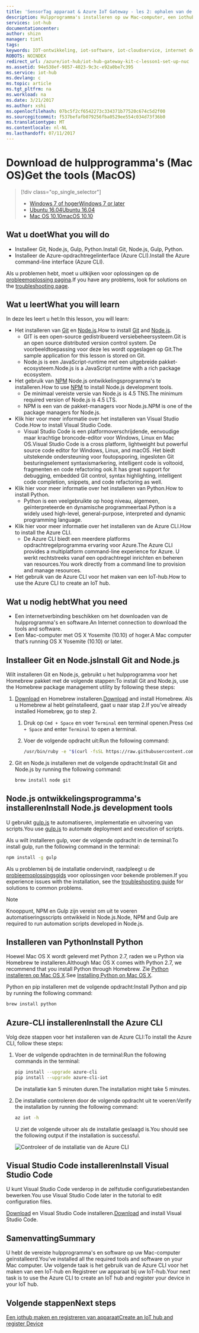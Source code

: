```yaml
---
title: 'SensorTag apparaat & Azure IoT Gateway - les 2: ophalen van de hulpprogramma''s (Mac OS) | Microsoft Docs'
description: Hulpprogramma's installeren op uw Mac-computer, een iothub maken en uw apparaat registreren in de IoT-hub.
services: iot-hub
documentationcenter: 
author: shizn
manager: timtl
tags: 
keywords: IOT-ontwikkeling, iot-software, iot-cloudservice, internet der dingen software, azure cli, install python mac, installeer git op mac gulp uitvoert, installatie knooppunt js mac
ROBOTS: NOINDEX
redirect_url: /azure/iot-hub/iot-hub-gateway-kit-c-lesson1-set-up-nuc
ms.assetid: 94e538ef-9857-4023-9c3c-e92a0be7c395
ms.service: iot-hub
ms.devlang: c
ms.topic: article
ms.tgt_pltfrm: na
ms.workload: na
ms.date: 3/21/2017
ms.author: xshi
ms.openlocfilehash: 07bc5f2cf6542273c334371b77520c674c5d2f00
ms.sourcegitcommit: f537befafb079256fba0529ee554c034d73f36b0
ms.translationtype: MT
ms.contentlocale: nl-NL
ms.lasthandoff: 07/11/2017
---
```

# <a name="get-the-tools-macos"></a><span data-ttu-id="cadd3-104">Download de hulpprogramma's (Mac OS)</span><span class="sxs-lookup"><span data-stu-id="cadd3-104">Get the tools (MacOS)</span></span>
> [!div class="op_single_selector"]
> * [<span data-ttu-id="cadd3-105">Windows 7 of hoger</span><span class="sxs-lookup"><span data-stu-id="cadd3-105">Windows 7 or later</span></span>](iot-hub-gateway-kit-c-lesson2-get-the-tools-win32.md)
> * [<span data-ttu-id="cadd3-106">Ubuntu 16.04</span><span class="sxs-lookup"><span data-stu-id="cadd3-106">Ubuntu 16.04</span></span>](iot-hub-gateway-kit-c-lesson2-get-the-tools-ubuntu.md)
> * [<span data-ttu-id="cadd3-107">Mac OS 10.10</span><span class="sxs-lookup"><span data-stu-id="cadd3-107">macOS 10.10</span></span>](iot-hub-gateway-kit-c-lesson2-get-the-tools-mac.md)

## <a name="what-you-will-do"></a><span data-ttu-id="cadd3-108">Wat u doet</span><span class="sxs-lookup"><span data-stu-id="cadd3-108">What you will do</span></span>

- <span data-ttu-id="cadd3-109">Installeer Git, Node.js, Gulp, Python.</span><span class="sxs-lookup"><span data-stu-id="cadd3-109">Install Git, Node.js, Gulp, Python.</span></span>
- <span data-ttu-id="cadd3-110">Installeer de Azure-opdrachtregelinterface (Azure CLI).</span><span class="sxs-lookup"><span data-stu-id="cadd3-110">Install the Azure command-line interface (Azure CLI).</span></span> 

<span data-ttu-id="cadd3-111">Als u problemen hebt, moet u uitkijken voor oplossingen op de [probleemoplossing pagina](iot-hub-gateway-kit-c-troubleshooting.md).</span><span class="sxs-lookup"><span data-stu-id="cadd3-111">If you have any problems, look for solutions on the [troubleshooting page](iot-hub-gateway-kit-c-troubleshooting.md).</span></span>

## <a name="what-you-will-learn"></a><span data-ttu-id="cadd3-112">Wat u leert</span><span class="sxs-lookup"><span data-stu-id="cadd3-112">What you will learn</span></span>

<span data-ttu-id="cadd3-113">In deze les leert u het:</span><span class="sxs-lookup"><span data-stu-id="cadd3-113">In this lesson, you will learn:</span></span>

- <span data-ttu-id="cadd3-114">Het installeren van [Git](https://git-scm.com/) en [Node.js](https://nodejs.org/en/).</span><span class="sxs-lookup"><span data-stu-id="cadd3-114">How to install [Git](https://git-scm.com/) and [Node.js](https://nodejs.org/en/).</span></span>
  - <span data-ttu-id="cadd3-115">GIT is een open-source gedistribueerd versiebeheersysteem.</span><span class="sxs-lookup"><span data-stu-id="cadd3-115">Git is an open source distributed version control system.</span></span> <span data-ttu-id="cadd3-116">De voorbeeldtoepassing voor deze les wordt opgeslagen op Git.</span><span class="sxs-lookup"><span data-stu-id="cadd3-116">The sample application for this lesson is stored on Git.</span></span>
  - <span data-ttu-id="cadd3-117">Node.js is een JavaScript-runtime met een uitgebreide pakket-ecosysteem.</span><span class="sxs-lookup"><span data-stu-id="cadd3-117">Node.js is a JavaScript runtime with a rich package ecosystem.</span></span>
- <span data-ttu-id="cadd3-118">Het gebruik van [NPM](https://www.npmjs.com/) Node.js ontwikkelingsprogramma's te installeren.</span><span class="sxs-lookup"><span data-stu-id="cadd3-118">How to use [NPM](https://www.npmjs.com/) to install Node.js development tools.</span></span>
  - <span data-ttu-id="cadd3-119">De minimaal vereiste versie van Node.js is 4.5 TNS.</span><span class="sxs-lookup"><span data-stu-id="cadd3-119">The minimum required version of Node.js is 4.5 LTS.</span></span>
  - <span data-ttu-id="cadd3-120">NPM is een van de pakket-managers voor Node.js.</span><span class="sxs-lookup"><span data-stu-id="cadd3-120">NPM is one of the package managers for Node.js.</span></span>
- <span data-ttu-id="cadd3-121">Klik hier voor meer informatie over het installeren van Visual Studio Code.</span><span class="sxs-lookup"><span data-stu-id="cadd3-121">How to install Visual Studio Code.</span></span>
  - <span data-ttu-id="cadd3-122">Visual Studio Code is een platformoverschrijdende, eenvoudige maar krachtige broncode-editor voor Windows, Linux en Mac OS.</span><span class="sxs-lookup"><span data-stu-id="cadd3-122">Visual Studio Code is a cross platform, lightweight but powerful source code editor for Windows, Linux, and macOS.</span></span> <span data-ttu-id="cadd3-123">Het biedt uitstekende ondersteuning voor foutopsporing, ingesloten Git besturingselement syntaxismarkering, intelligent code is voltooid, fragmenten en code refactoring ook.</span><span class="sxs-lookup"><span data-stu-id="cadd3-123">It has great support for debugging, embedded Git control, syntax highlighting, intelligent code completion, snippets, and code refactoring as well.</span></span>
- <span data-ttu-id="cadd3-124">Klik hier voor meer informatie over het installeren van Python.</span><span class="sxs-lookup"><span data-stu-id="cadd3-124">How to install Python.</span></span>
  - <span data-ttu-id="cadd3-125">Python is een veelgebruikte op hoog niveau, algemeen, geïnterpreteerde en dynamische programmeertaal.</span><span class="sxs-lookup"><span data-stu-id="cadd3-125">Python is a widely used high-level, general-purpose, interpreted and dynamic programming language.</span></span>
- <span data-ttu-id="cadd3-126">Klik hier voor meer informatie over het installeren van de Azure CLI.</span><span class="sxs-lookup"><span data-stu-id="cadd3-126">How to install the Azure CLI.</span></span>
  - <span data-ttu-id="cadd3-127">De Azure CLI biedt een meerdere platforms opdrachtregelprogramma ervaring voor Azure.</span><span class="sxs-lookup"><span data-stu-id="cadd3-127">The Azure CLI provides a multiplatform command-line experience for Azure.</span></span> <span data-ttu-id="cadd3-128">U werkt rechtstreeks vanaf een opdrachtregel inrichten en beheren van resources.</span><span class="sxs-lookup"><span data-stu-id="cadd3-128">You work directly from a command line to provision and manage resources.</span></span>
- <span data-ttu-id="cadd3-129">Het gebruik van de Azure CLI voor het maken van een IoT-hub.</span><span class="sxs-lookup"><span data-stu-id="cadd3-129">How to use the Azure CLI to create an IoT hub.</span></span>

## <a name="what-you-need"></a><span data-ttu-id="cadd3-130">Wat u nodig hebt</span><span class="sxs-lookup"><span data-stu-id="cadd3-130">What you need</span></span>

- <span data-ttu-id="cadd3-131">Een internetverbinding beschikken om het downloaden van de hulpprogramma's en software.</span><span class="sxs-lookup"><span data-stu-id="cadd3-131">An Internet connection to download the tools and software.</span></span>
- <span data-ttu-id="cadd3-132">Een Mac-computer met OS X Yosemite (10.10) of hoger.</span><span class="sxs-lookup"><span data-stu-id="cadd3-132">A Mac computer that’s running OS X Yosemite (10.10) or later.</span></span>

## <a name="install-git-and-nodejs"></a><span data-ttu-id="cadd3-133">Installeer Git en Node.js</span><span class="sxs-lookup"><span data-stu-id="cadd3-133">Install Git and Node.js</span></span>

<span data-ttu-id="cadd3-134">Wilt installeren Git en Node.js, gebruikt u het hulpprogramma voor het Homebrew pakket met de volgende stappen:</span><span class="sxs-lookup"><span data-stu-id="cadd3-134">To install Git and Node.js, use the Homebrew package management utility by following these steps:</span></span>

1. <span data-ttu-id="cadd3-135">[Download](http://brew.sh/) en Homebrew installeren.</span><span class="sxs-lookup"><span data-stu-id="cadd3-135">[Download](http://brew.sh/) and install Homebrew.</span></span> <span data-ttu-id="cadd3-136">Als u Homebrew al hebt geïnstalleerd, gaat u naar stap 2.</span><span class="sxs-lookup"><span data-stu-id="cadd3-136">If you’ve already installed Homebrew, go to step 2.</span></span>
   1. <span data-ttu-id="cadd3-137">Druk op `Cmd + Space` en voer `Terminal` een terminal openen.</span><span class="sxs-lookup"><span data-stu-id="cadd3-137">Press `Cmd + Space` and enter `Terminal` to open a terminal.</span></span>
   2. <span data-ttu-id="cadd3-138">Voer de volgende opdracht uit:</span><span class="sxs-lookup"><span data-stu-id="cadd3-138">Run the following command:</span></span>

      ```bash
      /usr/bin/ruby -e "$(curl -fsSL https://raw.githubusercontent.com/Homebrew/install/master/install)"
      ```

2. <span data-ttu-id="cadd3-139">Git en Node.js installeren met de volgende opdracht:</span><span class="sxs-lookup"><span data-stu-id="cadd3-139">Install Git and Node.js by running the following command:</span></span>

    ```bash
    brew install node git
    ```

## <a name="install-nodejs-development-tools"></a><span data-ttu-id="cadd3-140">Node.js ontwikkelingsprogramma's installeren</span><span class="sxs-lookup"><span data-stu-id="cadd3-140">Install Node.js development tools</span></span>

<span data-ttu-id="cadd3-141">U gebruikt [gulp.js](http://gulpjs.com/) te automatiseren, implementatie en uitvoering van scripts.</span><span class="sxs-lookup"><span data-stu-id="cadd3-141">You use [gulp.js](http://gulpjs.com/) to automate deployment and execution of scripts.</span></span>

<span data-ttu-id="cadd3-142">Als u wilt installeren gulp, voer de volgende opdracht in de terminal:</span><span class="sxs-lookup"><span data-stu-id="cadd3-142">To install gulp, run the following command in the terminal:</span></span>

```bash
npm install -g gulp
```

<span data-ttu-id="cadd3-143">Als u problemen bij de installatie ondervindt, raadpleegt u de [probleemoplossingsgids](iot-hub-gateway-kit-c-troubleshooting.md) voor oplossingen voor bekende problemen.</span><span class="sxs-lookup"><span data-stu-id="cadd3-143">If you experience issues with the installation, see the [troubleshooting guide](iot-hub-gateway-kit-c-troubleshooting.md) for solutions to common problems.</span></span>

> [!Note]
> <span data-ttu-id="cadd3-144">Knooppunt, NPM en Gulp zijn vereist om uit te voeren automatiseringsscripts ontwikkeld in Node.js.</span><span class="sxs-lookup"><span data-stu-id="cadd3-144">Node, NPM and Gulp are required to run automation scripts developed in Node.js.</span></span>

## <a name="install-python"></a><span data-ttu-id="cadd3-145">Installeren van Python</span><span class="sxs-lookup"><span data-stu-id="cadd3-145">Install Python</span></span>

<span data-ttu-id="cadd3-146">Hoewel Mac OS X wordt geleverd met Python 2.7, raden we u Python via Homebrew te installeren.</span><span class="sxs-lookup"><span data-stu-id="cadd3-146">Although Mac OS X comes with Python 2.7, we recommend that you install Python through Homebrew.</span></span> <span data-ttu-id="cadd3-147">Zie [Python installeren op Mac OS X](http://docs.python-guide.org/en/latest/starting/install/osx/).</span><span class="sxs-lookup"><span data-stu-id="cadd3-147">See [Installing Python on Mac OS X](http://docs.python-guide.org/en/latest/starting/install/osx/).</span></span>

<span data-ttu-id="cadd3-148">Python en pip installeren met de volgende opdracht:</span><span class="sxs-lookup"><span data-stu-id="cadd3-148">Install Python and pip by running the following command:</span></span>

```bash
brew install python
```

## <a name="install-the-azure-cli"></a><span data-ttu-id="cadd3-149">Azure-CLI installeren</span><span class="sxs-lookup"><span data-stu-id="cadd3-149">Install the Azure CLI</span></span>

<span data-ttu-id="cadd3-150">Volg deze stappen voor het installeren van de Azure CLI:</span><span class="sxs-lookup"><span data-stu-id="cadd3-150">To install the Azure CLI, follow these steps:</span></span>

1. <span data-ttu-id="cadd3-151">Voer de volgende opdrachten in de terminal:</span><span class="sxs-lookup"><span data-stu-id="cadd3-151">Run the following commands in the terminal:</span></span>
   ```bash
   pip install --upgrade azure-cli
   pip install --upgrade azure-cli-iot
   ```
   <span data-ttu-id="cadd3-152">De installatie kan 5 minuten duren.</span><span class="sxs-lookup"><span data-stu-id="cadd3-152">The installation might take 5 minutes.</span></span>

2. <span data-ttu-id="cadd3-153">De installatie controleren door de volgende opdracht uit te voeren:</span><span class="sxs-lookup"><span data-stu-id="cadd3-153">Verify the installation by running the following command:</span></span>
   ```bash
   az iot -h
   ```
   <span data-ttu-id="cadd3-154">U ziet de volgende uitvoer als de installatie geslaagd is.</span><span class="sxs-lookup"><span data-stu-id="cadd3-154">You should see the following output if the installation is successful.</span></span>

   ![Controleer of de installatie van de Azure CLI](media/iot-hub-gateway-kit-lessons/lesson2/az_iot_help_osx.png)

## <a name="install-visual-studio-code"></a><span data-ttu-id="cadd3-156">Visual Studio Code installeren</span><span class="sxs-lookup"><span data-stu-id="cadd3-156">Install Visual Studio Code</span></span>

<span data-ttu-id="cadd3-157">U kunt Visual Studio Code verderop in de zelfstudie configuratiebestanden bewerken.</span><span class="sxs-lookup"><span data-stu-id="cadd3-157">You use Visual Studio Code later in the tutorial to edit configuration files.</span></span>

<span data-ttu-id="cadd3-158">[Download](https://code.visualstudio.com/docs/setup/osx) en Visual Studio Code installeren.</span><span class="sxs-lookup"><span data-stu-id="cadd3-158">[Download](https://code.visualstudio.com/docs/setup/osx) and install Visual Studio Code.</span></span>

## <a name="summary"></a><span data-ttu-id="cadd3-159">Samenvatting</span><span class="sxs-lookup"><span data-stu-id="cadd3-159">Summary</span></span>

<span data-ttu-id="cadd3-160">U hebt de vereiste hulpprogramma's en software op uw Mac-computer geïnstalleerd.</span><span class="sxs-lookup"><span data-stu-id="cadd3-160">You’ve installed all the required tools and software on your Mac computer.</span></span> <span data-ttu-id="cadd3-161">Uw volgende taak is het gebruik van de Azure CLI voor het maken van een IoT-hub en Registreer uw apparaat bij uw IoT-hub.</span><span class="sxs-lookup"><span data-stu-id="cadd3-161">Your next task is to use the Azure CLI to create an IoT hub and register your device in your IoT hub.</span></span>

## <a name="next-steps"></a><span data-ttu-id="cadd3-162">Volgende stappen</span><span class="sxs-lookup"><span data-stu-id="cadd3-162">Next steps</span></span>
[<span data-ttu-id="cadd3-163">Een iothub maken en registreren van apparaat</span><span class="sxs-lookup"><span data-stu-id="cadd3-163">Create an IoT hub and register Device</span></span>](iot-hub-gateway-kit-c-lesson2-register-device.md)
